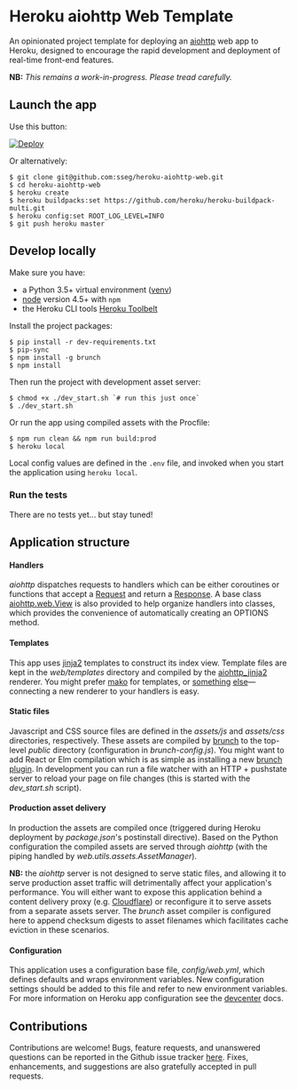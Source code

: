 Heroku aiohttp Web Template
===========================

An opinionated project template for deploying an [aiohttp](https://github.com/KeepSafe/aiohttp/)
web app to Heroku, designed to encourage the rapid development and deployment of real-time
front-end features.

**NB:** _This remains a work-in-progress. Please tread carefully._

Launch the app
--------------

Use this button:

[![Deploy](https://www.herokucdn.com/deploy/button.svg)](https://dashboard.heroku.com/new?button-url=https%3A%2F%2Fgithub.com/sseg/heroku-aiohttp-template&template=https%3A%2F%2Fgithub.com/sseg/heroku-aiohttp-template)

Or alternatively:

    $ git clone git@github.com:sseg/heroku-aiohttp-web.git
    $ cd heroku-aiohttp-web
    $ heroku create
    $ heroku buildpacks:set https://github.com/heroku/heroku-buildpack-multi.git
    $ heroku config:set ROOT_LOG_LEVEL=INFO
    $ git push heroku master


Develop locally
---------------

Make sure you have:

- a Python 3.5+ virtual environment ([venv](https://docs.python.org/3/library/venv.html))
- [node](https://nodejs.org/en/) version 4.5+ with `npm`
- the Heroku CLI tools [Heroku Toolbelt](https://toolbelt.heroku.com)

Install the project packages:

    $ pip install -r dev-requirements.txt
    $ pip-sync
    $ npm install -g brunch
    $ npm install

Then run the project with development asset server:

    $ chmod +x ./dev_start.sh `# run this just once`
    $ ./dev_start.sh

Or run the app using compiled assets with the Procfile:

    $ npm run clean && npm run build:prod
    $ heroku local

Local config values are defined in the `.env` file, and invoked when you start
the application using `heroku local`.

### Run the tests

There are no tests yet... but stay tuned!


Application structure
---------------------

#### Handlers

_aiohttp_ dispatches requests to handlers which can be either coroutines or functions
that accept a [Request](http://aiohttp.readthedocs.io/en/stable/web_reference.html#aiohttp.web.Request) and return a [Response](http://aiohttp.readthedocs.io/en/stable/web_reference.html#aiohttp.web.Response). A base class
[aiohttp.web.View](http://aiohttp.readthedocs.io/en/stable/web_reference.html#aiohttp.web.View)
is also provided to help organize handlers into classes, which provides the convenience of
automatically creating an OPTIONS method.  

#### Templates

This app uses [jinja2](http://jinja.pocoo.org/) templates to construct its index
view. Template files are kept in the _web/templates_ directory and compiled by
the [aiohttp_jinja2](https://github.com/aio-libs/aiohttp_jinja2) renderer. You might
prefer [mako](https://github.com/aio-libs/aiohttp_mako) for templates, or
[something](https://wiki.python.org/moin/Templating)
[else](https://docs.python.org/3/library/string.html#template-strings)—connecting
a new renderer to your handlers is easy.

#### Static files

Javascript and CSS source files are defined in the _assets/js_
and _assets/css_ directories, respectively. These assets are compiled by
[brunch](http://brunch.io/) to the top-level _public_ directory (configuration
in _brunch-config.js_). You might want to add React or Elm compilation which is
as simple as installing a new [brunch plugin](http://brunch.io/plugins). In
development you can run a file watcher with an HTTP + pushstate server to reload
your page on file changes (this is started with the *dev_start.sh* script).

#### Production asset delivery

In production the assets are compiled once (triggered during Heroku deployment by
_package.json_'s postinstall directive). Based on the Python configuration the compiled
assets are served through _aiohttp_ (with the piping handled by
_web.utils.assets.AssetManager_).

**NB:** the _aiohttp_ server is not designed to serve static files, and allowing
it to serve production asset traffic will detrimentally affect your application's
performance. You will either want to expose this application behind a content
delivery proxy (e.g. [Cloudflare](https://www.cloudflare.com/)) or reconfigure it
to serve assets from a separate assets server. The _brunch_ asset compiler is
configured here to append checksum digests to asset filenames which facilitates
cache eviction in these scenarios.

#### Configuration

This application uses a configuration base file, _config/web.yml_, which defines
defaults and wraps environment variables. New configuration settings should be added
to this file and refer to new environment variables. For more information on Heroku
app configuration see the [devcenter](https://devcenter.heroku.com/articles/config-vars)
docs.


Contributions
-------------

Contributions are welcome! Bugs, feature requests, and unanswered questions can be
reported in the Github issue tracker [here](https://github.com/sseg/heroku-aiohttp-web/issues).
Fixes, enhancements, and suggestions are also gratefully accepted in pull requests.
